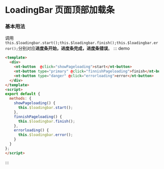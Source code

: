 
<script>
export default {
  methods: {
    showPageloading() {
      this.$loadingbar.start();
    },
    finnishPageloading() {
      this.$loadingbar.finish();
    },
    errorloading() {
      this.$loadingbar.error();
    }
  }
};
</script>



# LoadingBar 页面顶部加载条

### 基本用法

调用`this.$loadingbar.start();this.$loadingbar.finish();this.$loadingbar.error();`分别对应**进度条开始，进度条完成，进度条错误**。
::: demo 
```html
<template>
  <div>
    <nt-button  @click="showPageloading">start</nt-button>
    <nt-button type="primary" @click="finnishPageloading">finish</nt-button>
    <nt-button type="danger" @click="errorloading">error</nt-button>
  </div>
</template>
<script>
export default {
  methods: {
    showPageloading() {
      this.$loadingbar.start();
    },
    finnishPageloading() {
      this.$loadingbar.finish();
    },
    errorloading() {
      this.$loadingbar.error();
    }
  }
};
</script>

```
:::
